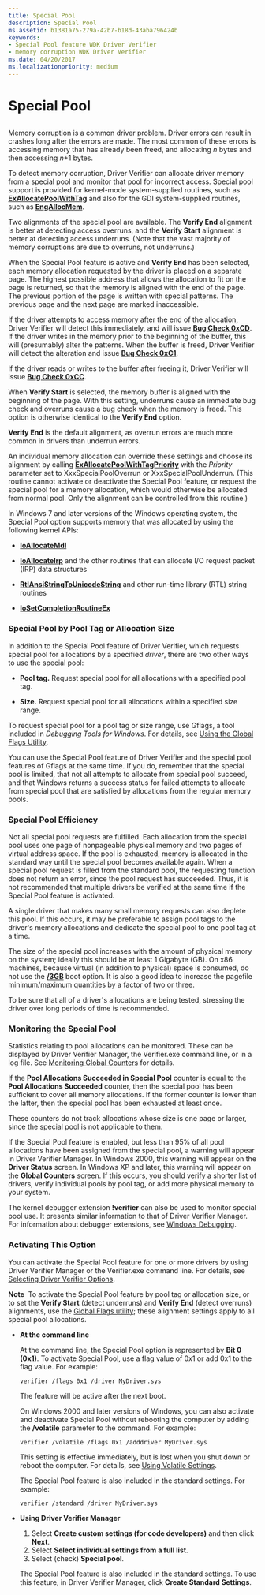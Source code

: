 ```yaml
---
title: Special Pool
description: Special Pool
ms.assetid: b1381a75-279a-42b7-b18d-43aba796424b
keywords:
- Special Pool feature WDK Driver Verifier
- memory corruption WDK Driver Verifier
ms.date: 04/20/2017
ms.localizationpriority: medium
---
```


# Special Pool


## <span id="ddk_special_memory_pool_tools"></span><span id="DDK_SPECIAL_MEMORY_POOL_TOOLS"></span>


Memory corruption is a common driver problem. Driver errors can result in crashes long after the errors are made. The most common of these errors is accessing memory that has already been freed, and allocating *n* bytes and then accessing *n*+1 bytes.

To detect memory corruption, Driver Verifier can allocate driver memory from a special pool and monitor that pool for incorrect access. Special pool support is provided for kernel-mode system-supplied routines, such as [**ExAllocatePoolWithTag**](https://docs.microsoft.com/windows-hardware/drivers/ddi/wdm/nf-wdm-exallocatepoolwithtag) and also for the GDI system-supplied routines, such as [**EngAllocMem**](https://docs.microsoft.com/windows/desktop/api/winddi/nf-winddi-engallocmem).

Two alignments of the special pool are available. The **Verify End** alignment is better at detecting access overruns, and the **Verify Start** alignment is better at detecting access underruns. (Note that the vast majority of memory corruptions are due to overruns, not underruns.)

When the Special Pool feature is active and **Verify End** has been selected, each memory allocation requested by the driver is placed on a separate page. The highest possible address that allows the allocation to fit on the page is returned, so that the memory is aligned with the end of the page. The previous portion of the page is written with special patterns. The previous page and the next page are marked inaccessible.

If the driver attempts to access memory after the end of the allocation, Driver Verifier will detect this immediately, and will issue [**Bug Check 0xCD**](https://docs.microsoft.com/windows-hardware/drivers/debugger/bug-check-0xcd--page-fault-beyond-end-of-allocation). If the driver writes in the memory prior to the beginning of the buffer, this will (presumably) alter the patterns. When the buffer is freed, Driver Verifier will detect the alteration and issue [**Bug Check 0xC1**](https://docs.microsoft.com/windows-hardware/drivers/debugger/bug-check-0xc1--special-pool-detected-memory-corruption).

If the driver reads or writes to the buffer after freeing it, Driver Verifier will issue [**Bug Check 0xCC**](https://docs.microsoft.com/windows-hardware/drivers/debugger/bug-check-0xcc--page-fault-in-freed-special-pool).

When **Verify Start** is selected, the memory buffer is aligned with the beginning of the page. With this setting, underruns cause an immediate bug check and overruns cause a bug check when the memory is freed. This option is otherwise identical to the **Verify End** option.

**Verify End** is the default alignment, as overrun errors are much more common in drivers than underrun errors.

An individual memory allocation can override these settings and choose its alignment by calling [**ExAllocatePoolWithTagPriority**](https://docs.microsoft.com/windows-hardware/drivers/ddi/wdm/nf-wdm-exallocatepoolwithtagpriority) with the *Priority* parameter set to XxxSpecialPoolOverrun or XxxSpecialPoolUnderrun. (This routine cannot activate or deactivate the Special Pool feature, or request the special pool for a memory allocation, which would otherwise be allocated from normal pool. Only the alignment can be controlled from this routine.)

In Windows 7 and later versions of the Windows operating system, the Special Pool option supports memory that was allocated by using the following kernel APIs:

-   [**IoAllocateMdl**](https://docs.microsoft.com/windows-hardware/drivers/ddi/wdm/nf-wdm-ioallocatemdl)

-   [**IoAllocateIrp**](https://docs.microsoft.com/windows-hardware/drivers/ddi/wdm/nf-wdm-ioallocateirp) and the other routines that can allocate I/O request packet (IRP) data structures

-   [**RtlAnsiStringToUnicodeString**](https://docs.microsoft.com/windows-hardware/drivers/ddi/wdm/nf-wdm-rtlansistringtounicodestring) and other run-time library (RTL) string routines

-   [**IoSetCompletionRoutineEx**](https://docs.microsoft.com/windows-hardware/drivers/ddi/wdm/nf-wdm-iosetcompletionroutineex)

### <span id="special_pool_by_pool_tag_or_allocation_size"></span><span id="SPECIAL_POOL_BY_POOL_TAG_OR_ALLOCATION_SIZE"></span>Special Pool by Pool Tag or Allocation Size

In addition to the Special Pool feature of Driver Verifier, which requests special pool for allocations by a specified *driver*, there are two other ways to use the special pool:

-   **Pool tag.** Request special pool for all allocations with a specified pool tag.

-   **Size.** Request special pool for all allocations within a specified size range.

To request special pool for a pool tag or size range, use Gflags, a tool included in *Debugging Tools for Windows*. For details, see [Using the Global Flags Utility](using-the-global-flags-utility.md).

You can use the Special Pool feature of Driver Verifier and the special pool features of Gflags at the same time. If you do, remember that the special pool is limited, that not all attempts to allocate from special pool succeed, and that Windows returns a success status for failed attempts to allocate from special pool that are satisfied by allocations from the regular memory pools.

### <span id="special_pool_efficiency"></span><span id="SPECIAL_POOL_EFFICIENCY"></span>Special Pool Efficiency

Not all special pool requests are fulfilled. Each allocation from the special pool uses one page of nonpageable physical memory and two pages of virtual address space. If the pool is exhausted, memory is allocated in the standard way until the special pool becomes available again. When a special pool request is filled from the standard pool, the requesting function does not return an error, since the pool request has succeeded. Thus, it is not recommended that multiple drivers be verified at the same time if the Special Pool feature is activated.

A single driver that makes many small memory requests can also deplete this pool. If this occurs, it may be preferable to assign pool tags to the driver's memory allocations and dedicate the special pool to one pool tag at a time.

The size of the special pool increases with the amount of physical memory on the system; ideally this should be at least 1 Gigabyte (GB). On x86 machines, because virtual (in addition to physical) space is consumed, do not use the [**/3GB**](https://docs.microsoft.com/windows-hardware/drivers/devtest/boot-3gb) boot option. It is also a good idea to increase the pagefile minimum/maximum quantities by a factor of two or three.

To be sure that all of a driver's allocations are being tested, stressing the driver over long periods of time is recommended.

### <span id="monitoring_the_special_pool"></span><span id="MONITORING_THE_SPECIAL_POOL"></span>Monitoring the Special Pool

Statistics relating to pool allocations can be monitored. These can be displayed by Driver Verifier Manager, the Verifier.exe command line, or in a log file. See [Monitoring Global Counters](monitoring-global-counters.md) for details.

If the **Pool Allocations Succeeded in Special Pool** counter is equal to the **Pool Allocations Succeeded** counter, then the special pool has been sufficient to cover all memory allocations. If the former counter is lower than the latter, then the special pool has been exhausted at least once.

These counters do not track allocations whose size is one page or larger, since the special pool is not applicable to them.

If the Special Pool feature is enabled, but less than 95% of all pool allocations have been assigned from the special pool, a warning will appear in Driver Verifier Manager. In Windows 2000, this warning will appear on the **Driver Status** screen. In Windows XP and later, this warning will appear on the **Global Counters** screen. If this occurs, you should verify a shorter list of drivers, verify individual pools by pool tag, or add more physical memory to your system.

The kernel debugger extension **!verifier** can also be used to monitor special pool use. It presents similar information to that of Driver Verifier Manager. For information about debugger extensions, see [Windows Debugging](https://docs.microsoft.com/windows-hardware/drivers/debugger/index).

### <span id="activating_this_option"></span><span id="ACTIVATING_THIS_OPTION"></span>Activating This Option

You can activate the Special Pool feature for one or more drivers by using Driver Verifier Manager or the Verifier.exe command line. For details, see [Selecting Driver Verifier Options](selecting-driver-verifier-options.md).

**Note**  To activate the Special Pool feature by pool tag or allocation size, or to set the **Verify Start** (detect underruns) and **Verify End** (detect overruns) alignments, use the [Global Flags utility](using-the-global-flags-utility.md); these alignment settings apply to all special pool allocations.

 

-   **At the command line**

    At the command line, the Special Pool option is represented by **Bit 0 (0x1)**. To activate Special Pool, use a flag value of 0x1 or add 0x1 to the flag value. For example:

    ```
    verifier /flags 0x1 /driver MyDriver.sys
    ```

    The feature will be active after the next boot.

    On Windows 2000 and later versions of Windows, you can also activate and deactivate Special Pool without rebooting the computer by adding the **/volatile** parameter to the command. For example:

    ```
    verifier /volatile /flags 0x1 /adddriver MyDriver.sys
    ```

    This setting is effective immediately, but is lost when you shut down or reboot the computer. For details, see [Using Volatile Settings](using-volatile-settings.md).

    The Special Pool feature is also included in the standard settings. For example:

    ```
    verifier /standard /driver MyDriver.sys
    ```

-   **Using Driver Verifier Manager**

    1.  Select **Create custom settings (for code developers)** and then click **Next**.
    2.  Select **Select individual settings from a full list**.
    3.  Select (check) **Special pool**.

    The Special Pool feature is also included in the standard settings. To use this feature, in Driver Verifier Manager, click **Create Standard Settings**.

 

 





